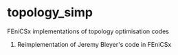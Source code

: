 # topology_simp
FEniCSx implementations of topology optimisation codes

1. Reimplementation of Jeremy Bleyer's code in FEniCSx
